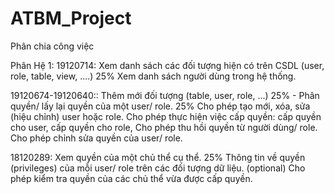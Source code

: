 # ATBM_Project

Phân chia công việc 


Phân Hệ 1:
19120714: Xem danh sách các đối tượng hiện có trên CSDL (user, role, table, view, ....) 25%
Xem danh sách người dùng trong hệ thống.

19120674-19120640:: Thêm mới đối tượng (table, user, role, ...) 25% - Phân quyền/ lấy lại quyền của một user/ role. 25%
Cho phép tạo mới, xóa, sửa (hiệu chỉnh) user hoặc role.
Cho phép thực hiện việc cấp quyền: cấp quyền cho user, cấp quyền cho role,
Cho phép thu hồi quyền từ người dùng/ role.
Cho phép chỉnh sửa quyền của user/ role.

18120289: Xem quyền của một chủ thể cụ thể. 25%
Thông tin về quyền (privileges) của mỗi user/ role trên các đối tượng dữ liệu.
(optional) Cho phép kiểm tra quyền của các chủ thể vừa được cấp quyền.